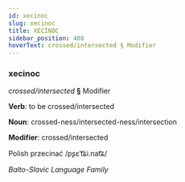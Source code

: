 ```yaml
---
id: xecinoc
slug: xecinoc
title: XECİNOC
sidebar_position: 408
hoverText: crossed/intersected § Modifier
---
```


### xecinoc

*crossed/intersected* **§** Modifier

**Verb**: to be crossed/intersected

**Noun**: crossed-ness/intersected-ness/intersection

**Modifier**: crossed/intersected

Polish przecinać /pʂɛˈt͡ɕi.nat͡ɕ/

*Balto-Slavic Language Family*